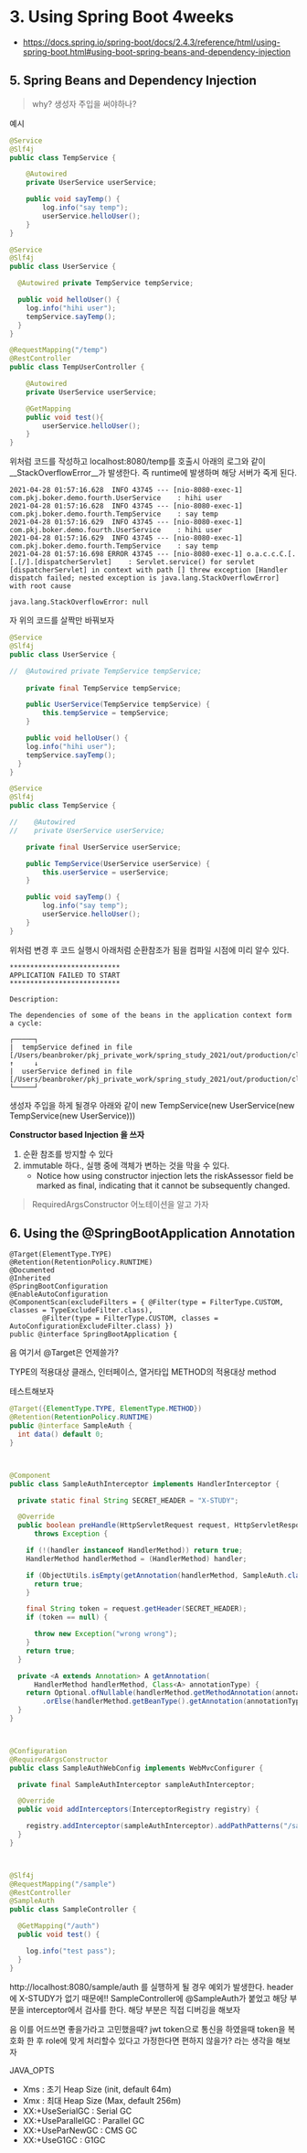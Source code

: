 # 3. Using Spring Boot 4weeks

- https://docs.spring.io/spring-boot/docs/2.4.3/reference/html/using-spring-boot.html#using-boot-spring-beans-and-dependency-injection

## 5. Spring Beans and Dependency Injection

> why? 생성자 주입을 써야하나?

예시

```java
@Service
@Slf4j
public class TempService {

    @Autowired
    private UserService userService;

    public void sayTemp() {
        log.info("say temp");
        userService.helloUser();
    }
}

@Service
@Slf4j
public class UserService {

  @Autowired private TempService tempService;

  public void helloUser() {
    log.info("hihi user");
    tempService.sayTemp();
  }
}

@RequestMapping("/temp")
@RestController
public class TempUserController {

    @Autowired
    private UserService userService;

    @GetMapping
    public void test(){
        userService.helloUser();
    }
}

```

위처럼 코드를 작성하고
localhost:8080/temp를 호출시 아래의 로그와 같이 __StackOverflowError__가 발생한다. 즉 runtime에 발생하며 해당 서버가 죽게 된다.

```
2021-04-28 01:57:16.628  INFO 43745 --- [nio-8080-exec-1] com.pkj.boker.demo.fourth.UserService    : hihi user
2021-04-28 01:57:16.628  INFO 43745 --- [nio-8080-exec-1] com.pkj.boker.demo.fourth.TempService    : say temp
2021-04-28 01:57:16.629  INFO 43745 --- [nio-8080-exec-1] com.pkj.boker.demo.fourth.UserService    : hihi user
2021-04-28 01:57:16.629  INFO 43745 --- [nio-8080-exec-1] com.pkj.boker.demo.fourth.TempService    : say temp
2021-04-28 01:57:16.698 ERROR 43745 --- [nio-8080-exec-1] o.a.c.c.C.[.[.[/].[dispatcherServlet]    : Servlet.service() for servlet [dispatcherServlet] in context with path [] threw exception [Handler dispatch failed; nested exception is java.lang.StackOverflowError] with root cause

java.lang.StackOverflowError: null
```

자 위의 코드를 살짝만 바꿔보자

```java
@Service
@Slf4j
public class UserService {

//  @Autowired private TempService tempService;
    
    private final TempService tempService;

    public UserService(TempService tempService) {
        this.tempService = tempService;
    }

    public void helloUser() {
    log.info("hihi user");
    tempService.sayTemp();
  }
}

@Service
@Slf4j
public class TempService {

//    @Autowired
//    private UserService userService;

    private final UserService userService;

    public TempService(UserService userService) {
        this.userService = userService;
    }

    public void sayTemp() {
        log.info("say temp");
        userService.helloUser();
    }
}
```

위처럼 변경 후 코드 실행시 아래처럼 순환참조가 됨을 컴파일 시점에 미리 알수 있다.

```
***************************
APPLICATION FAILED TO START
***************************

Description:

The dependencies of some of the beans in the application context form a cycle:

┌─────┐
|  tempService defined in file [/Users/beanbroker/pkj_private_work/spring_study_2021/out/production/classes/com/pkj/boker/demo/fourth/TempService.class]
↑     ↓
|  userService defined in file [/Users/beanbroker/pkj_private_work/spring_study_2021/out/production/classes/com/pkj/boker/demo/fourth/UserService.class]
└─────┘
```

생성자 주입을 하게 될경우 아래와 같이
new TempService(new UserService(new TempService(new UserService)))

__Constructor based Injection 을 쓰자__
1. 순환 참조를 방지할 수 있다
2. immutable 하다., 실행 중에 객체가 변하는 것을 막을 수 있다.
    - 	Notice how using constructor injection lets the riskAssessor field be marked as final, indicating that it cannot be subsequently changed.


> RequiredArgsConstructor 어노테이션을 알고 가자


## 6. Using the @SpringBootApplication Annotation

```
@Target(ElementType.TYPE)
@Retention(RetentionPolicy.RUNTIME)
@Documented
@Inherited
@SpringBootConfiguration
@EnableAutoConfiguration
@ComponentScan(excludeFilters = { @Filter(type = FilterType.CUSTOM, classes = TypeExcludeFilter.class),
		@Filter(type = FilterType.CUSTOM, classes = AutoConfigurationExcludeFilter.class) })
public @interface SpringBootApplication {
```

음 여기서 @Target은 언제쓸가? 

TYPE의 적용대상 클래스, 인터페이스, 열거타입
METHOD의 적용대상 method

테스트해보자

```java
@Target({ElementType.TYPE, ElementType.METHOD})
@Retention(RetentionPolicy.RUNTIME)
public @interface SampleAuth {
  int data() default 0;
}



@Component
public class SampleAuthInterceptor implements HandlerInterceptor {

  private static final String SECRET_HEADER = "X-STUDY";

  @Override
  public boolean preHandle(HttpServletRequest request, HttpServletResponse response, Object handler)
      throws Exception {

    if (!(handler instanceof HandlerMethod)) return true;
    HandlerMethod handlerMethod = (HandlerMethod) handler;

    if (ObjectUtils.isEmpty(getAnnotation(handlerMethod, SampleAuth.class))) {
      return true;
    }

    final String token = request.getHeader(SECRET_HEADER);
    if (token == null) {

      throw new Exception("wrong wrong");
    }
    return true;
  }

  private <A extends Annotation> A getAnnotation(
      HandlerMethod handlerMethod, Class<A> annotationType) {
    return Optional.ofNullable(handlerMethod.getMethodAnnotation(annotationType))
        .orElse(handlerMethod.getBeanType().getAnnotation(annotationType));
  }
}



@Configuration
@RequiredArgsConstructor
public class SampleAuthWebConfig implements WebMvcConfigurer {

  private final SampleAuthInterceptor sampleAuthInterceptor;

  @Override
  public void addInterceptors(InterceptorRegistry registry) {

    registry.addInterceptor(sampleAuthInterceptor).addPathPatterns("/sample/**");
  }
}



@Slf4j
@RequestMapping("/sample")
@RestController
@SampleAuth
public class SampleController {

  @GetMapping("/auth")
  public void test() {

    log.info("test pass");
  }
}

```

http://localhost:8080/sample/auth 를 실행하게 될 경우 예외가 발생한다. header에 X-STUDY가 없기 때문에!!
SampleController에 @SampleAuth가 붙었고 해당 부분을 interceptor에서 검사를 한다. 해당 부분은 직접 디버깅을 해보자

음 이를 어드쓰면 좋을가라고 고민했을때? jwt token으로 통신을 하였을때 token을 복호화 한 후 role에 맞게 처리할수 있다고 가정한다면 편하지 않을가? 라는 생각을 해보자


JAVA_OPTS

- Xms : 초기 Heap Size (init, default 64m)
- Xmx : 최대 Heap Size (Max,  default 256m)
- XX:+UseSerialGC : Serial GC
- XX:+UseParallelGC : Parallel GC
- XX:+UseParNewGC : CMS GC
- XX:+UseG1GC : G1GC
